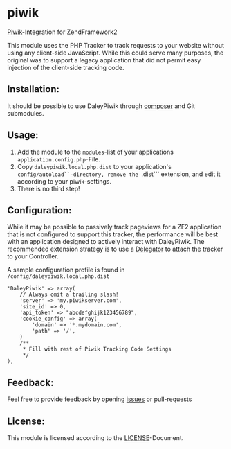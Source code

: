 # piwik

[Piwik](http://www.piwik.org)-Integration for ZendFramework2

This module uses the PHP Tracker to track requests to your website without using any client-side JavaScript.  While this could serve many purposes, the original was to support a legacy application that did not permit easy injection of the client-side tracking code.

## Installation:

It should be possible to use DaleyPiwik through [composer](http://getcomposer.org) and Git submodules.

## Usage:

 1. Add the module to the ```modules```-list of your applications ```application.config.php```-File.
 2. Copy ```daleypiwik.local.php.dist``` to your application's ```config/autoload``-directory, remove the ```.dist``` extension, and edit it according to your piwik-settings.
 3. There is no third step!
 
## Configuration:

While it may be possible to passively track pageviews for a ZF2 application that is not configured to support this tracker, the performance will be best with an application designed to actively interact with DaleyPiwik.  The recommended extension strategy is to use a [Delegator](http://framework.zend.com/manual/current/en/modules/zend.service-manager.delegator-factories.html) to attach the tracker to your Controller.

A sample configuration profile is found in `/config/daleypiwik.local.php.dist`

    'DaleyPiwik' => array(
        // Always omit a trailing slash!
        'server' => 'my.piwikserver.com',
        'site_id' => 0,
        'api_token' => "abcdefghijk123456789",
        'cookie_config' => array(
            'domain' => '*.mydomain.com',
            'path' => '/',
        )
        /**
         * Fill with rest of Piwik Tracking Code Settings
         */
    ),
    
## Feedback:

Feel free to provide feedback by opening [issues](https://github.com/claytondaley/daleypiwik/issues) or pull-requests

## License:

This module is licensed according to the [LICENSE](LICENSE.txt)-Document.


